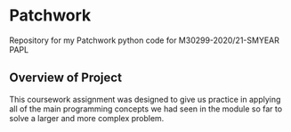 # Patchwork

Repository for my Patchwork python code for M30299-2020/21-SMYEAR PAPL

## Overview of Project

This coursework assignment was designed to give us practice in applying all of the main programming concepts we had seen in the module so far to solve a larger and more complex problem.

